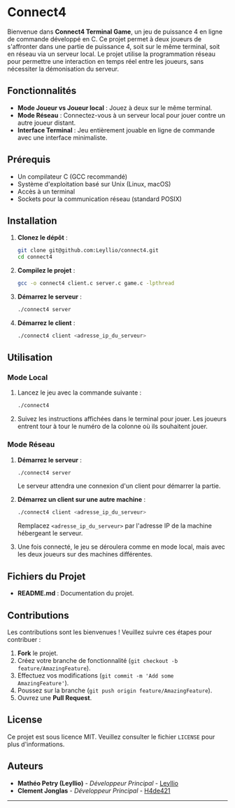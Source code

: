 # Connect4 

Bienvenue dans **Connect4 Terminal Game**, un jeu de puissance 4 en ligne de commande développé en C. Ce projet permet à deux joueurs de s'affronter dans une partie de puissance 4, soit sur le même terminal, soit en réseau via un serveur local. Le projet utilise la programmation réseau pour permettre une interaction en temps réel entre les joueurs, sans nécessiter la démonisation du serveur.

## Fonctionnalités

- **Mode Joueur vs Joueur local** : Jouez à deux sur le même terminal.
- **Mode Réseau** : Connectez-vous à un serveur local pour jouer contre un autre joueur distant.
- **Interface Terminal** : Jeu entièrement jouable en ligne de commande avec une interface minimaliste.

## Prérequis

- Un compilateur C (GCC recommandé)
- Système d'exploitation basé sur Unix (Linux, macOS)
- Accès à un terminal
- Sockets pour la communication réseau (standard POSIX)

## Installation

1. **Clonez le dépôt** :
    ```bash
    git clone git@github.com:Leyllio/connect4.git
    cd connect4
    ```

2. **Compilez le projet** :
    ```bash
    gcc -o connect4 client.c server.c game.c -lpthread
    ```

3. **Démarrez le serveur** :
    ```bash
    ./connect4 server
    ```

4. **Démarrez le client** :
    ```bash
    ./connect4 client <adresse_ip_du_serveur>
    ```

## Utilisation

### Mode Local

1. Lancez le jeu avec la commande suivante :
    ```bash
    ./connect4
    ```

2. Suivez les instructions affichées dans le terminal pour jouer. Les joueurs entrent tour à tour le numéro de la colonne où ils souhaitent jouer.

### Mode Réseau

1. **Démarrez le serveur** :
    ```bash
    ./connect4 server
    ```
    Le serveur attendra une connexion d'un client pour démarrer la partie.

2. **Démarrez un client sur une autre machine** :
    ```bash
    ./connect4 client <adresse_ip_du_serveur>
    ```
    Remplacez `<adresse_ip_du_serveur>` par l'adresse IP de la machine hébergeant le serveur.

3. Une fois connecté, le jeu se déroulera comme en mode local, mais avec les deux joueurs sur des machines différentes.

## Fichiers du Projet

- **README.md** : Documentation du projet.

## Contributions

Les contributions sont les bienvenues ! Veuillez suivre ces étapes pour contribuer :

1. **Fork** le projet.
2. Créez votre branche de fonctionnalité (`git checkout -b feature/AmazingFeature`).
3. Effectuez vos modifications (`git commit -m 'Add some AmazingFeature'`).
4. Poussez sur la branche (`git push origin feature/AmazingFeature`).
5. Ouvrez une **Pull Request**.

## License

Ce projet est sous licence MIT. Veuillez consulter le fichier `LICENSE` pour plus d'informations.

## Auteurs

- **Mathéo Petry (Leyllio)** - *Développeur Principal* - [Leyllio](https://github.com/Leyllio)
- **Clement Jonglas** - *Développeur Principal* - [H4de421](https://github.com/H4de421)

---